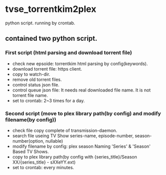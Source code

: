 # tvse_torrentkim2plex
python script. running by crontab.

## contained two python script.

### First script (html parsing and download torrent file)
- check new epsoide: torrentkim html parsing by config(keywords).
- download torrent file: https client.
- copy to watch-dir.
- remove old torrent files.
- control status json file.
- control queue json file: It needs real downloaded file name. It is not torrent file name.
- set to crontab: 2~3 times for a day.

### Second script (move to plex library path(by config) and modify filename(by config))
- check file copy complete of transmission-daemon.
- search file useing TV Show series-name, episode-number, season-number(option, nullable)
- modify filename by config: plex season Naming 'Series' & 'Season' Based TV Shows.
- copy to plex library path(by config with {series_title}/Season XX/{series_title} - sXXeYY.ext)
- set to crontab: every minutes.

